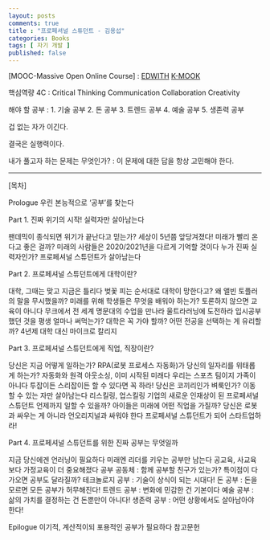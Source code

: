 ```yaml
---
layout: posts
comments: true
title : "프로페셔널 스튜던트 - 김용섭"
categories: Books
tags: [ 자기 개발 ]
published: false
---
```


[MOOC-Massive Open Online Course]
 : [EDWITH](https://www.edwith.org/)
   [K-MOOK](http://www.kmooc.kr/)

핵심역량 4C
 : Critical Thinking
   Communication
   Collaboration
   Creativity

해야 할 공부
 : 1. 기술 공부
   2. 돈 공부
   3. 트렌드 공부
   4. 예술 공부
   5. 생존력 공부

겁 없는 자가 이긴다.

결국은 실행력이다.

내가 풀고자 하는 문제는 무엇인가?
 : 이 문제에 대한 답을 항상 고민해야 한다.

---

[목차]

Prologue 우린 본능적으로 ‘공부’를 찾는다

Part 1.
진짜 위기의 시작! 실력자만 살아남는다

팬데믹이 종식되면 위기가 끝난다고 믿는가?
세상이 5년쯤 앞당겨졌다!
미래가 빨리 온다고 좋은 걸까?
미래의 사람들은 2020/2021년을 다르게 기억할 것이다
누가 진짜 실력자인가?
프로페셔널 스튜던트가 살아남는다

Part 2.
프로페셔널 스튜던트에게 대학이란?

대학, 그때는 맞고 지금은 틀리다
벚꽃 피는 순서대로 대학이 망한다고?
왜 앨빈 토플러의 말을 무시했을까?
미래를 위해 학생들은 무엇을 배워야 하는가?
토론하지 않으면 교육이 아니다
무크에서 전 세계 명문대의 수업을 만나라
울트라러닝에 도전하라
입시공부했던 것을 평생 얼마나 써먹는가?
대학은 꼭 가야 할까?
어떤 전공을 선택하는 게 유리할까?
4년제 대학 대신 마이크로 칼리지

Part 3.
프로페셔널 스튜던트에게 직업, 직장이란?

당신은 지금 어떻게 일하는가?
RPA(로봇 프로세스 자동화)가 당신의 일자리를 위태롭게 하는가?
자동화와 원격 아웃소싱, 이미 시작된 미래다
우리는 스포츠 팀이지 가족이 아니다
투잡이든 스리잡이든 할 수 있다면 꼭 하라!
당신은 코끼리인가 벼룩인가?
이동할 수 있는 자만 살아남는다
리스킬링, 업스킬링
기업의 새로운 인재상이 된 프로페셔널 스튜던트
언제까지 일할 수 있을까?
아이들은 미래에 어떤 직업을 가질까?
당신은 로봇과 싸우는 게 아니라 언오리지널과 싸워야 한다
프로페셔널 스튜던트가 되어 스타트업하라!

Part 4.
프로페셔널 스튜던트를 위한 진짜 공부는 무엇일까

지금 당신에겐 언러닝이 필요하다
미래엔 리더를 키우는 공부만 남는다
공교육, 사교육보다 가정교육이 더 중요해졌다
공부 공동체 : 함께 공부할 친구가 있는가?
특이점이 다가오면 공부도 달라질까?
테크놀로지 공부 : 기술이 상식이 되는 시대다!
돈 공부 : 돈을 모르면 모든 공부가 허무해진다!
트렌드 공부 : 변화에 민감한 건 기본이다
예술 공부 : 삶의 가치를 결정하는 건 돈뿐만이 아니다!
생존력 공부 : 어떤 상황에서도 살아남아야 한다!

Epilogue 이기적, 계산적이되 포용적인 공부가 필요하다
참고문헌
